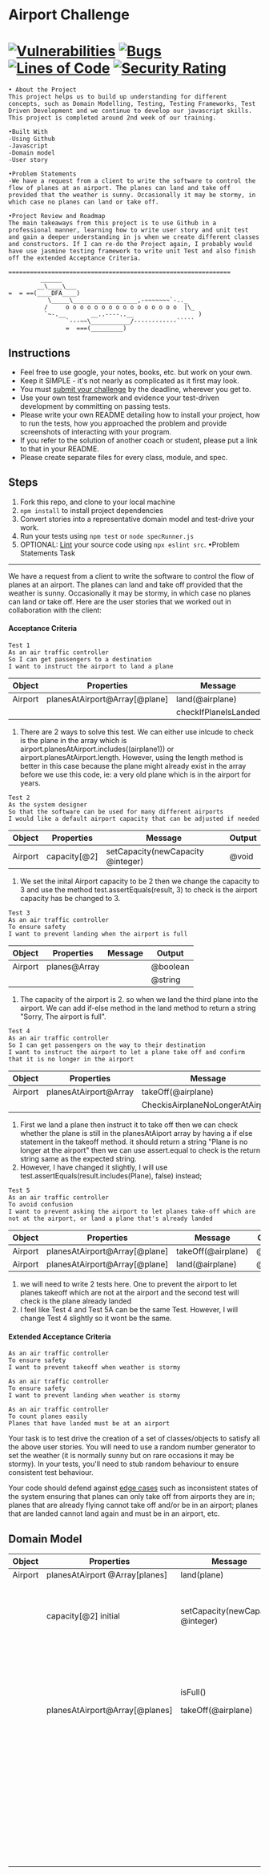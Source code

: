 Airport Challenge
=================
[![Vulnerabilities](https://sonarcloud.io/api/project_badges/measure?project=hochungyan_airport-challenge&metric=vulnerabilities)](https://sonarcloud.io/summary/new_code?id=hochungyan_airport-challenge)
[![Bugs](https://sonarcloud.io/api/project_badges/measure?project=hochungyan_airport-challenge&metric=bugs)](https://sonarcloud.io/summary/new_code?id=hochungyan_airport-challenge)
[![Lines of Code](https://sonarcloud.io/api/project_badges/measure?project=hochungyan_airport-challenge&metric=ncloc)](https://sonarcloud.io/summary/new_code?id=hochungyan_airport-challenge)
[![Security Rating](https://sonarcloud.io/api/project_badges/measure?project=hochungyan_airport-challenge&metric=security_rating)](https://sonarcloud.io/summary/new_code?id=hochungyan_airport-challenge)
=================
```
• About the Project
This project helps us to build up understanding for different concepts, such as Domain Modelling, Testing, Testing Frameworks, Test Driven Development and we continue to develop our javascript skills. 
This project is completed around 2nd week of our training.

•Built With
-Using Github 
-Javascript
-Domain model
-User story

•Problem Statements
-We have a request from a client to write the software to control the flow of planes at an airport. The planes can land and take off provided that the weather is sunny. Occasionally it may be stormy, in which case no planes can land or take off.  

•Project Review and Roadmap
The main takeaways from this project is to use Github in a professional manner, learning how to write user story and unit test and gain a deeper understanding in js when we create different classes and constructors. If I can re-do the Project again, I probably would have use jasmine testing framework to write unit Test and also finish off the extended Acceptance Criteria.
```
```
==============================================================
         ______
        __\____\___
=  = ==(____DFA____)
           \_____\__________________,-~~~~~~~`-.._
          /     o o o o o o o o o o o o o o o o  |\_
          `~-.__       __..----..__                  )
                `---~~\___________/------------`````
                =  ===(_________)

```

Instructions
---------

* Feel free to use google, your notes, books, etc. but work on your own.
* Keep it SIMPLE - it's not nearly as complicated as it first may look.
* You must [submit your challenge](https://airtable.com/shrUGm2T8TYCFAmjN) by the deadline, wherever you get to.
* Use your own test framework and evidence your test-driven development by committing on passing tests.
* Please write your own README detailing how to install your project, how to run the tests, how you approached the problem and provide screenshots of interacting with your program.
* If you refer to the solution of another coach or student, please put a link to that in your README.
* Please create separate files for every class, module, and spec.

Steps
-------

1. Fork this repo, and clone to your local machine
2. `npm install` to install project dependencies
3. Convert stories into a representative domain model and test-drive your work.
4. Run your tests using `npm test` or `node specRunner.js`
5. OPTIONAL: [Lint](https://eslint.org/docs/user-guide/getting-started) your source code using `npx eslint src`.
•Problem Statements
Task
-----

We have a request from a client to write the software to control the flow of planes at an airport. The planes can land and take off provided that the weather is sunny. Occasionally it may be stormy, in which case no planes can land or take off.  Here are the user stories that we worked out in collaboration with the client:

#### Acceptance Criteria
```
Test 1
As an air traffic controller
So I can get passengers to a destination
I want to instruct the airport to land a plane
```
| Object | Properties                     | Message      | Output   |
| ------ | ----------------------         | ----------   | ------   |
| Airport | planesAtAirport@Array[@plane] | land(@airplane) | @void    |
| | | checkIfPlaneIsLanded | @boolean    |
1. There are 2 ways to solve this test. We can either use inlcude to check is the plane in the array which is airport.planesAtAirport.includes((airplane1)) or airport.planesAtAirport.length. However, using the length method is better in this case because the plane might already exist in the array before we use this code, ie: a very old plane which is in the airport for years.
```
Test 2
As the system designer
So that the software can be used for many different airports
I would like a default airport capacity that can be adjusted if needed

```
| Object | Properties                     | Message                           | Output   |
| ------ | ----------------------         | ----------                        | ------   |
| Airport | capacity[@2]                  | setCapacity(newCapacity @integer) | @void    |

1. We set the inital Airport capacity to be 2 then we change the capacity to 3 and use the method test.assertEquals(result, 3) to check is the airport capacity has be changed to 3.
```
Test 3
As an air traffic controller
To ensure safety
I want to prevent landing when the airport is full
```
| Object  | Properties                    | Message           | Output   |
| ------  | ----------------------        | ----------        | ------   |
| Airport | planes@Array   |              | @boolean          |          |
|         |                               |                   | @string  |
1. The capacity of the airport is 2. so when we land the third plane into the airport. We can add if-else method in the land method to return a string "Sorry, The airport is full".
```
Test 4
As an air traffic controller
So I can get passengers on the way to their destination
I want to instruct the airport to let a plane take off and confirm that it is no longer in the airport
```
| Object  | Properties            | Message                          | Output   |
| ------  | ----------------------| ----------                       | ------   |
| Airport | planesAtAirport@Array | takeOff(@airplane)               | @void    |
|         |                       | CheckisAirplaneNoLongerAtAirport | @boolean |
1. First we land a plane then instruct it to take off then we can check whether the plane is still in the planesAtAiport array by having a if else statement in the takeoff method. it should return a string "Plane is no longer at the airport" then we can use assert.equal to check is the return string same as the expected string. 
2. However, I have changed it slightly, I will use test.assertEquals(result.includes(Plane), false) instead;
```
Test 5
As an air traffic controller
To avoid confusion
I want to prevent asking the airport to let planes take-off which are not at the airport, or land a plane that's already landed
```
| Object  | Properties                    | Message           | Output   |
| ------  | ----------------------        | ----------        | ------   |
| Airport | planesAtAirport@Array[@plane] | takeOff(@airplane)| @string  |
| Airport | planesAtAirport@Array[@plane] | land(@airplane)   | @string  |
1. we will need to write 2 tests here. One to prevent the airport to let planes takeoff which are not at the airport and the second test will check is the plane already landed
2. I feel like Test 4 and Test 5A can be the same Test. However, I will change Test 4 slightly so it wont be the same.
#### Extended Acceptance Criteria
```
As an air traffic controller
To ensure safety
I want to prevent takeoff when weather is stormy

As an air traffic controller
To ensure safety
I want to prevent landing when weather is stormy

As an air traffic controller
To count planes easily
Planes that have landed must be at an airport
```

Your task is to test drive the creation of a set of classes/objects to satisfy all the above user stories. You will need to use a random number generator to set the weather (it is normally sunny but on rare occasions it may be stormy). In your tests, you'll need to stub random behaviour to ensure consistent test behaviour.

Your code should defend against [edge cases](http://programmers.stackexchange.com/questions/125587/what-are-the-difference-between-an-edge-case-a-corner-case-a-base-case-and-a-b) such as inconsistent states of the system ensuring that planes can only take off from airports they are in; planes that are already flying cannot take off and/or be in an airport; planes that are landed cannot land again and must be in an airport, etc.

## Domain Model
|  Object  |  Properties  |  Message   | Context  | Output        | Done?
|----------|--------------|------------|----------|---------------|--------
| Airport   | planesAtAirport @Array[planes] | land(plane) | not full | @void |  ✅ 
| | | | confirm plane is landed | Boolean @true |  ✅   
| | capacity[@2] initial | setCapacity(newCapacity @integer) | Can the Airport capacity be changed | Boolean @true | ✅  
| | |  | is full | @String "Sorry, The airport is full" | ✅ 
| | | isFull() | is full | Boolean @true | ✅ 
| | planesAtAirport@Array[@planes]| takeOff(@airplane)| not empty | @void |
| | |  | plane already take off | @String "Plane is no longer at the airport" | ✅ 
| | | |CheckisAirplaneStillAtAiportAfterTakeOff | Boolean @false |✅
| | | |CheckisPlaneLandedAlready | @String "This plane is already at the airport" |✅
